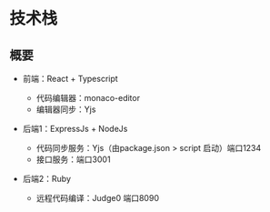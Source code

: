 # 技术栈
## 概要
- 前端：React + Typescript
  - 代码编辑器：monaco-editor
  - 编辑器同步：Yjs
  
- 后端1：ExpressJs + NodeJs
  - 代码同步服务：Yjs（由package.json > script 启动）端口1234
  - 接口服务：端口3001

- 后端2：Ruby
  - 远程代码编译：Judge0 端口8090 